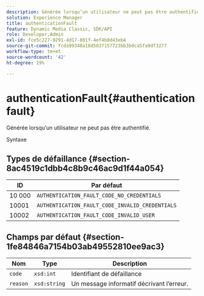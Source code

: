 ```yaml
---
description: Générée lorsqu’un utilisateur ne peut pas être authentifié.
solution: Experience Manager
title: authenticationFault
feature: Dynamic Media Classic, SDK/API
role: Developer,Admin
exl-id: fce5c227-9291-4d17-801f-4ef4b8d43eb4
source-git-commit: fcda99340a18d5037157723bb3bdca5fa9df3277
workflow-type: tm+mt
source-wordcount: '42'
ht-degree: 19%

---
```


# authenticationFault{#authenticationfault}

Générée lorsqu’un utilisateur ne peut pas être authentifié.

Syntaxe

## Types de défaillance {#section-8ac4519c1dbb4c8b9c46ac9d1f44a054}

| ID | Par défaut |
|---|---|
| 10 000 | `AUTHENTICATION_FAULT_CODE_NO_CREDENTIALS` |
| 10001 | `AUTHENTICATION_FAULT_CODE_INVALID_CREDENTIALS` |
| 10002 | `AUTHENTICATION_FAULT_CODE_INVALID_USER` |

## Champs par défaut {#section-1fe84846a7154b03ab49552810ee9ac3}

| Nom | Type | Description |
|---|---|---|
| `code` | `xsd:int` | Identifiant de défaillance |
| `reason` | `xsd:string` | Un message informatif décrivant l’erreur. |
